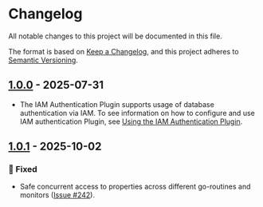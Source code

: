 # Changelog

All notable changes to this project will be documented in this file.

The format is based on [Keep a Changelog](https://keepachangelog.com/en/1.0.0/), and this project adheres to [Semantic Versioning](https://semver.org/#semantic-versioning-200).

## [1.0.0] - 2025-07-31
* The IAM Authentication Plugin supports usage of database authentication via IAM. To see information on how to configure and use IAM authentication Plugin, see [Using the IAM Authentication Plugin](../docs/user-guide/using-plugins/UsingTheIamAuthenticationPlugin.md).

## [1.0.1] - 2025-10-02
### :bug: Fixed
* Safe concurrent access to properties across different go-routines and monitors ([Issue #242](https://github.com/aws/aws-advanced-go-wrapper/issues/242)).

[1.0.0]: https://github.com/awslabs/aws-advanced-go-wrapper/releases/tag/iam/1.0.0
[1.0.1]: https://github.com/awslabs/aws-advanced-go-wrapper/releases/tag/iam/1.0.1
